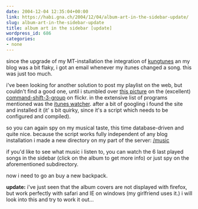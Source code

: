 ```yaml
---
date: 2004-12-04 12:35:04+00:00
link: https://habi.gna.ch/2004/12/04/album-art-in-the-sidebar-update/
slug: album-art-in-the-sidebar-update
title: album art in the sidebar [update]
wordpress_id: 686
categories:
- none
---
```



since the upgrade of my MT-installation the integration of [kungtunes](http://www.kung-foo.tv/itti.php) an my blog was a bit flaky, i got an email whenever my itunes changed a song. this was just too much.
  
i've been looking for another solution to post my playlist on the web, but couldn't find a good one, until i stumbled over [this picture](https://www.flickr.com/photos/schubart/1633225/) on the (excellent) [command-shift-3-group](https://www.flickr.com/groups/cs3/) on flickr. in the extensive list of programs mentioned was the [itunes watcher](http://old.thoughtanomalies.com/offerings/ituneswatcher/). after a bit of googling i found the site and installed it (it' s bit quirky, since it's a script which needs to be configured and compiled).
  
so you can again spy on my musical taste, this time database-driven and quite nice. because the script works fully independent of any blog installation i made a new directory on my part of the server: [/music](../music)
  
if you'd like to see what music i listen to, you can watch the 6 last played songs in the sidebar (click on the album to get more info) or just spy on the aforementioned subdirectory.
  
now i need to go an buy a new backpack.



**update:** i've just seen that the album covers are not displayed with firefox, but work perfectly with safari and IE on windows (my girlfriend uses it.) i will look into this and try to work it out...


